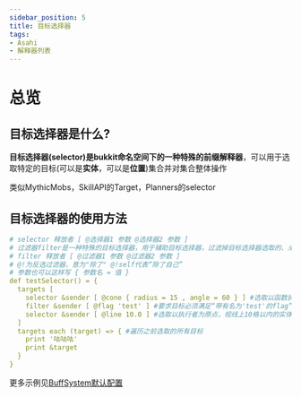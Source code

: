```yaml
---
sidebar_position: 5
title: 目标选择器
tags:
- Asahi
- 解释器列表
---
```

# 总览

## 目标选择器是什么?

**目标选择器(selector)**是bukkit命名空间下的一种特殊的**前缀解释器**，可以用于选取特定的目标(可以是**实体**，可以是**位置**)集合并对集合整体操作

类似MythicMobs，SkillAPI的Target，Planners的selector

## 目标选择器的使用方法

```yaml
# selector 释放者 [ @选择器1 参数 @选择器2 参数 ]
# 过滤器filter是一种特殊的目标选择器，用于辅助目标选择器，过滤掉目标选择器选取的、未能达成指定条件的目标
# filter 释放者 [ @过滤器1 参数 @过滤器2 参数 ]
# @!为反选过滤器，意为"除了" @!self代表“除了自己”
# 参数也可以这样写 { 参数名 = 值 }
def testSelector() = {
  targets [
    selector &sender [ @cone { radius = 15 , angle = 60 } ] #选取以函数执行者为原点，前方半径15格，张角60°的扇形区域内的实体目标
    filter &sender [ @flag 'test' ] #要求目标必须满足“带有名为'test'的flag”的条件
    selector &sender [ @line 10.0 ] #选取以执行者为原点，视线上10格以内的实体目标
  ]
  targets each (target) => { #遍历之前选取的所有目标
    print '咕咕咕'
    print &target
  }
} 
```
更多示例见[BuffSystem默认配置](https://github.com/Glom-c/BuffSystem/blob/master/src/main/resources/buffs/example.yml)